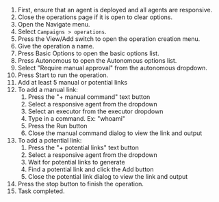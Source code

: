 1. First, ensure that an agent is deployed and all agents are responsive.
1. Close the operations page if it is open to clear options.
1. Open the Navigate menu.
1. Select `Campaigns > operations`.
1. Press the View/Add switch to open the operation creation menu.
1. Give the operation a name.
1. Press Basic Options to open the basic options list.
1. Press Autonomous to open the Autonomous options list.
1. Select "Require manual approval" from the autonomous dropdown.
1. Press Start to run the operation.
1. Add at least 5 manual or potential links
1. To add a manual link:
    1. Press the "+ manual command" text button
    1. Select a responsive agent from the dropdown
    1. Select an executor from the executor dropdown
    1. Type in a command. Ex: "whoami"
    1. Press the Run button
    1. Close the manual command dialog to view the link and output
1. To add a potential link:
    1. Press the "+ potential links" text button
    1. Select a responsive agent from the dropdown
    1. Wait for potential links to generate
    1. Find a potential link and click the Add button
    1. Close the potential link dialog to view the link and output
1. Press the stop button to finish the operation.
1. Task completed.
